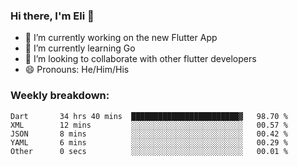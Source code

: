 ### Hi there, I'm Eli 👋
- 🔭 I’m currently working on the new Flutter App
- 🌱 I’m currently learning Go
- 🦄 I’m looking to collaborate with other flutter developers
- 😄 Pronouns: He/Him/His

### Weekly breakdown:
<!--START_SECTION:waka-->

```text
Dart       34 hrs 40 mins  ████████████████████████▓   98.70 %
XML        12 mins         ░░░░░░░░░░░░░░░░░░░░░░░░░   00.57 %
JSON       8 mins          ░░░░░░░░░░░░░░░░░░░░░░░░░   00.42 %
YAML       6 mins          ░░░░░░░░░░░░░░░░░░░░░░░░░   00.29 %
Other      0 secs          ░░░░░░░░░░░░░░░░░░░░░░░░░   00.01 %
```

<!--END_SECTION:waka-->
